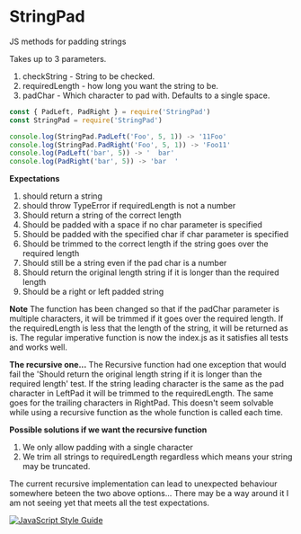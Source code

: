 # StringPad
JS methods for padding strings

Takes up to 3 parameters.
1. checkString - String to be checked.
2. requiredLength - how long you want the string to be.
3. padChar - Which character to pad with. Defaults to a single space.

```javascript
const { PadLeft, PadRight } = require('StringPad')
const StringPad = require('StringPad')

console.log(StringPad.PadLeft('Foo', 5, 1)) -> '11Foo'
console.log(StringPad.PadRight('Foo', 5, 1)) -> 'Foo11'
console.log(PadLeft('bar', 5)) -> '  bar'
console.log(PadRight('bar', 5)) -> 'bar  '

```

**Expectations**
1. should return a string
2. should throw TypeError if requiredLength is not a number
3. Should return a string of the correct length
4. Should be padded with a space if no char parameter is specified
5. Should be padded with the specified char if char parameter is specified
6. Should be trimmed to the correct length if the string goes over the required length
7. Should still be a string even if the pad char is a number
8. Should return the original length string if it is longer than the required length
9. Should be a right or left padded string

**Note**
The function has been changed so that if the padChar parameter is multiple characters, it will be trimmed if it goes over the required length.
If the requiredLength is less that the length of the string, it will be returned as is.
The regular imperative function is now the index.js as it satisfies all tests and works well.

**The recursive one...**
The Recursive function had one exception that would fail the 'Should return the original length string if it is longer than the required length' test. If the string leading character is the same as the pad character in LeftPad it will be trimmed to the requiredLength. The same goes for the trailing characters in RightPad.
This doesn't seem solvable while using a recursive function as the whole function is called each time.

__Possible solutions if we want the recursive function__
1. We only allow padding with a single character
2. We trim all strings to requiredLength regardless which means your string may be truncated.

The current recursive implementation can lead to unexpected behaviour somewhere beteen the two above options... There may be a way around it I am not seeing yet that meets all the test expectations.

[![JavaScript Style Guide](https://img.shields.io/badge/code_style-standard-brightgreen.svg)](https://standardjs.com)
